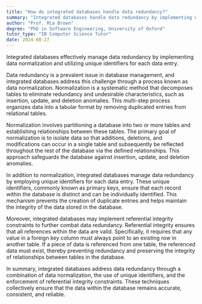 ```yaml
---
title: "How do integrated databases handle data redundancy?"
summary: "Integrated databases handle data redundancy by implementing data normalisation and using unique identifiers for each data entry."
author: "Prof. Mia Brown"
degree: "PhD in Software Engineering, University of Oxford"
tutor_type: "IB Computer Science Tutor"
date: 2024-08-27
---
```


Integrated databases effectively manage data redundancy by implementing data normalization and utilizing unique identifiers for each data entry.

Data redundancy is a prevalent issue in database management, and integrated databases address this challenge through a process known as data normalization. Normalization is a systematic method that decomposes tables to eliminate redundancy and undesirable characteristics, such as insertion, update, and deletion anomalies. This multi-step process organizes data into a tabular format by removing duplicated entries from relational tables.

Normalization involves partitioning a database into two or more tables and establishing relationships between these tables. The primary goal of normalization is to isolate data so that additions, deletions, and modifications can occur in a single table and subsequently be reflected throughout the rest of the database via the defined relationships. This approach safeguards the database against insertion, update, and deletion anomalies.

In addition to normalization, integrated databases manage data redundancy by employing unique identifiers for each data entry. These unique identifiers, commonly known as primary keys, ensure that each record within the database is distinct and can be individually identified. This mechanism prevents the creation of duplicate entries and helps maintain the integrity of the data stored in the database.

Moreover, integrated databases may implement referential integrity constraints to further combat data redundancy. Referential integrity ensures that all references within the data are valid. Specifically, it requires that any value in a foreign key column must always point to an existing row in another table. If a piece of data is referenced from one table, the referenced data must exist, thereby preventing redundancy and preserving the integrity of relationships between tables in the database.

In summary, integrated databases address data redundancy through a combination of data normalization, the use of unique identifiers, and the enforcement of referential integrity constraints. These techniques collectively ensure that the data within the database remains accurate, consistent, and reliable.
    